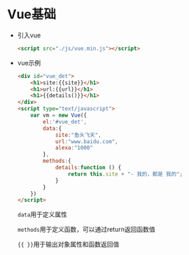 # Vue基础

- 引入vue

  ```html
  <script src="./js/vue.min.js"></script>
  ```

- vue示例

  ```html
  <div id="vue_det">
      <h1>site:{{site}}</h1>
      <h1>url:{{url}}</h1>
      <h1>{{details()}}</h1>
  </div>
  <script type="text/javascript">
      var vm = new Vue({
          el:'#vue_det',
          data:{
              site:"鱼头飞天",
              url:"www.baidu.com",
              alexa:"1000"
          },
          methods:{
              details:function () {
                  return this.site + "- 我的，都是 我的";
              }
          }
      })
  </script>
  ```

  `data`用于定义属性

  `methods`用于定义函数，可以通过return返回函数值

  `{{ }}`用于输出对象属性和函数返回值

